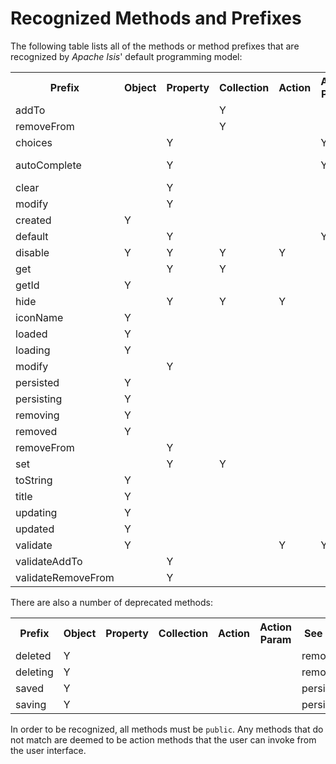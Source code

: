 Recognized Methods and Prefixes
===============================

The following table lists all of the methods or method prefixes that are
recognized by *Apache Isis*' default programming model:

<table>
<tr>
    <th>Prefix</th>
    <th>Object</th>
    <th>Property</th>
    <th>Collection</th>
    <th>Action</th>
    <th>Action Param</th>
    <th>See also</th>
</tr>
<tr>
    <td>addTo</td>
    <td></td>
    <td></td>
    <td>Y</td>
    <td></td>
    <td></td>
    <td></td>
</tr>
<tr>
    <td>removeFrom</td>
    <td></td>
    <td></td>
    <td>Y</td>
    <td></td>
    <td></td>
    <td></td>
</tr>
<tr>
    <td>choices</td>
    <td></td>
    <td>Y</td>
    <td></td>
    <td></td>
    <td>Y</td>
    <td></td>
</tr>
<tr>
    <td>autoComplete</td>
    <td></td>
    <td>Y</td>
    <td></td>
    <td></td>
    <td>Y</td>
    <td><a href="../recognized-annotations/AutoComplete.html">@AutoComplete </a> annotation</td>
</tr>
<tr>
    <td>clear</td>
    <td></td>
    <td>Y</td>
    <td></td>
    <td></td>
    <td></td>
    <td></td>
</tr>
<tr>
    <td>modify</td>
    <td></td>
    <td>Y</td>
    <td></td>
    <td></td>
    <td></td>
    <td></td>
</tr>
<tr>
    <td>created</td>
    <td>Y</td>
    <td></td>
    <td></td>
    <td></td>
    <td></td>
    <td></td>
</tr>
<tr>
    <td>default</td>
    <td></td>
    <td>Y</td>
    <td></td>
    <td></td>
    <td>Y</td>
    <td></td>
</tr>
<tr>
    <td>disable</td>
    <td>Y</td>
    <td>Y</td>
    <td>Y</td>
    <td>Y</td>
    <td></td>
    <td></td>
</tr>
<tr>
    <td>get</td>
    <td></td>
    <td>Y</td>
    <td>Y</td>
    <td></td>
    <td></td>
    <td>set</td>
</tr>
<tr>
    <td>getId</td>
    <td>Y</td>
    <td></td>
    <td></td>
    <td></td>
    <td></td>
    <td>(services only)</td>
</tr>
<tr>
    <td>hide</td>
    <td></td>
    <td>Y</td>
    <td>Y</td>
    <td>Y</td>
    <td></td>
    <td></td>
</tr>
<tr>
    <td>iconName</td>
    <td>Y</td>
    <td></td>
    <td></td>
    <td></td>
    <td></td>
    <td></td>
</tr>
<tr>
    <td>loaded</td>
    <td>Y</td>
    <td></td>
    <td></td>
    <td></td>
    <td></td>
    <td></td>
</tr>
<tr>
    <td>loading</td>
    <td>Y</td>
    <td></td>
    <td></td>
    <td></td>
    <td></td>
    <td></td>
</tr>
<tr>
    <td>modify</td>
    <td></td>
    <td>Y</td>
    <td></td>
    <td></td>
    <td></td>
    <td>clear</td>
</tr>
<tr>
    <td>persisted</td>
    <td>Y</td>
    <td></td>
    <td></td>
    <td></td>
    <td></td>
    <td></td>
</tr>
<tr>
    <td>persisting</td>
    <td>Y</td>
    <td></td>
    <td></td>
    <td></td>
    <td></td>
    <td></td>
</tr>
<tr>
    <td>removing</td>
    <td>Y</td>
    <td></td>
    <td></td>
    <td></td>
    <td></td>
    <td></td>
</tr>
<tr>
    <td>removed</td>
    <td>Y</td>
    <td></td>
    <td></td>
    <td></td>
    <td></td>
    <td></td>
</tr>
<tr>
    <td>removeFrom</td>
    <td></td>
    <td>Y</td>
    <td></td>
    <td></td>
    <td></td>
    <td>addTo</td>
</tr>
<tr>
    <td>set</td>
    <td></td>
    <td>Y</td>
    <td>Y</td>
    <td></td>
    <td></td>
    <td>get</td>
</tr>
<tr>
    <td>toString</td>
    <td>Y</td>
    <td></td>
    <td></td>
    <td></td>
    <td></td>
    <td></td>
</tr>
<tr>
    <td>title</td>
    <td>Y</td>
    <td></td>
    <td></td>
    <td></td>
    <td></td>
    <td><a href="../recognized-annotations/Title.html">@Title </a> annotation</td>
</tr>
<tr>
    <td>updating</td>
    <td>Y</td>
    <td></td>
    <td></td>
    <td></td>
    <td></td>
    <td></td>
</tr>
<tr>
    <td>updated</td>
    <td>Y</td>
    <td></td>
    <td></td>
    <td></td>
    <td></td>
    <td></td>
</tr>
<tr>
    <td>validate</td>
    <td>Y</td>
    <td></td>
    <td></td>
    <td>Y</td>
    <td>Y</td>
    <td></td>
</tr>
<tr>
    <td>validateAddTo</td>
    <td></td>
    <td>Y</td>
    <td></td>
    <td></td>
    <td></td>
    <td>validateRemoveFrom</td>
</tr>
<tr>
    <td>validateRemoveFrom</td>
    <td></td>
    <td>Y</td>
    <td></td>
    <td></td>
    <td></td>
    <td>validateAddTo</td>
</tr>
</table>


There are also a number of deprecated methods:

<table>
<tr>
    <th>Prefix</th>
    <th>Object</th>
    <th>Property</th>
    <th>Collection</th>
    <th>Action</th>
    <th>Action Param</th>
    <th>See also</th>
</tr>
<tr>
    <td>deleted</td>
    <td>Y</td>
    <td></td>
    <td></td>
    <td></td>
    <td></td>
    <td>removed</td>
</tr>
<tr>
    <td>deleting</td>
    <td>Y</td>
    <td></td>
    <td></td>
    <td></td>
    <td></td>
    <td>removing</td>
</tr>
<tr>
    <td>saved</td>
    <td>Y</td>
    <td></td>
    <td></td>
    <td></td>
    <td></td>
    <td>persisted</td>
</tr>
<tr>
    <td>saving</td>
    <td>Y</td>
    <td></td>
    <td></td>
    <td></td>
    <td></td>
    <td>persisting</td>
</tr>
</table>

In order to be recognized, all methods must be `public`. Any methods
that do not match are deemed to be action methods that the user can
invoke from the user interface.
